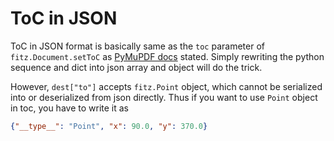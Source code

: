 # ToC in JSON

ToC in JSON format is basically same as the `toc` parameter of `fitz.Document.setToC` as [PyMuPDF docs](https://pymupdf.readthedocs.io/en/latest/document/#Document.setToC) stated. Simply rewriting the python sequence and dict into json array and object will do the trick.

However, `dest["to"]` accepts `fitz.Point` object, which cannot be serialized into or deserialized from json directly. Thus if you want to use `Point` object in toc, you have to write it as

```json
{"__type__": "Point", "x": 90.0, "y": 370.0}
```
